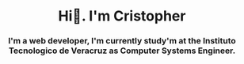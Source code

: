 ### <h1 align="center">Hi👋. I'm Cristopher</h1>

<h3 align="center">I'm a web developer, I'm currently study'm at the Instituto Tecnologico de Veracruz as Computer Systems Engineer.</h3>

<!--
**AscCrs/AscCrs** is a ✨ _special_ ✨ repository because its `README.md` (this file) appears on your GitHub profile.

Here are some ideas to get you started:

- 🔭 I’m currently working on ...
- 🌱 I’m currently learning ...
- 👯 I’m looking to collaborate on ...
- 🤔 I’m looking for help with ...
- 💬 Ask me about ...
- 📫 How to reach me: ...
- 😄 Pronouns: ...
- ⚡ Fun fact: ...
-->
